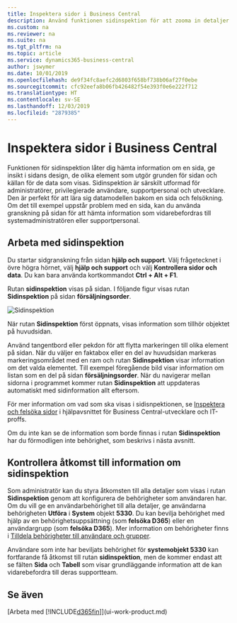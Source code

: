 ```yaml
---
title: Inspektera sidor i Business Central
description: Använd funktionen sidinspektion för att zooma in detaljer om sidans design och datakälla. Sidinspektören är perfekt för att felsöka problem med dina data.
ms.custom: na
ms.reviewer: na
ms.suite: na
ms.tgt_pltfrm: na
ms.topic: article
ms.service: dynamics365-business-central
author: jswymer
ms.date: 10/01/2019
ms.openlocfilehash: de9f34fc8aefc2d6803f658bf738b06af27f0ebe
ms.sourcegitcommit: cfc92eefa8b06fb426482f54e393f0e6e222f712
ms.translationtype: HT
ms.contentlocale: sv-SE
ms.lasthandoff: 12/03/2019
ms.locfileid: "2879385"
---
```

# <a name="inspecting-pages-in-business-central"></a>Inspektera sidor i Business Central

Funktionen för sidinspektion låter dig hämta information om en sida, ge insikt i sidans design, de olika element som utgör grunden för sidan och källan för de data som visas. Sidinspektion är särskilt utformad för administratörer, privilegierade användare, supportpersonal och utvecklare. Den är perfekt för att lära sig datamodellen bakom en sida och felsökning. Om det till exempel uppstår problem med en sida, kan du använda granskning på sidan för att hämta information som vidarebefordras till systemadministratören eller supportpersonal.

## <a name="working-with-page-inspection"></a>Arbeta med sidinspektion

Du startar sidgranskning från sidan **hjälp och support**. Välj frågetecknet i övre högra hörnet, välj **hjälp och support** och välj **Kontrollera sidor och data**. Du kan bara använda kortkommandot **Ctrl + Alt + F1**.

Rutan **sidinspektion** visas på sidan. I följande figur visas rutan **Sidinspektion** på sidan **försäljningsorder**.

![Sidinspektion](media/page-inspection-example.png)

När rutan **Sidinspektion** först öppnats, visas information som tillhör objektet på huvudsidan.

Använd tangentbord eller pekdon för att flytta markeringen till olika element på sidan. När du väljer en faktabox eller en del av huvudsidan markeras markeringsområdet med en ram och rutan **Sidinspektion** visar information om det valda elementet. Till exempel föregående bild visar information om listan som en del på sidan **försäljningsorder**. När du navigerar mellan sidorna i programmet kommer rutan **Sidinspektion** att uppdateras automatiskt med sidinformation allt eftersom.

För mer information om vad som ska visas i sidisnpektionen, se [Inspektera och felsöka sidor](/dynamics365/business-central/dev-itpro/developer/devenv-inspecting-pages) i hjälpavsnittet för Business Central-utvecklare och IT-proffs.

Om du inte kan se de information som borde finnas i rutan **Sidinspektion** har du förmodligen inte behörighet, som beskrivs i nästa avsnitt.

## <a name="controlling-access-to-page-inspection-details"></a>Kontrollera åtkomst till information om sidinspektion

Som administratör kan du styra åtkomsten till alla detaljer som visas i rutan **Sidinspektion** genom att konfigurera de behörigheter som användaren har. Om du vill ge en användarbehörighet till alla detaljer, ge användarna behörigheten **Utföra** i **System** objekt **5330**. Du kan bevilja behörighet med hjälp av en behörighetsuppsättning (som **felsöka D365**) eller en användargrupp (som **felsöka D365**). Mer information om behörigheter finns i [Tilldela behörigheter till användare och grupper](ui-define-granular-permissions.md).

Användare som inte har beviljats behörighet för **systemobjekt 5330** kan fortfarande få åtkomst till rutan **sidinspektion**, men de kommer endast att se fälten **Sida** och **Tabell** som visar grundläggande information att de kan vidarebefordra till deras supportteam.

## <a name="see-also"></a>Se även

[Arbeta med [!INCLUDE[d365fin](includes/d365fin_md.md)]](ui-work-product.md)  
